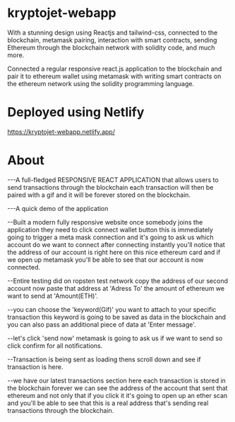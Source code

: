 # kryptojet-webapp
 
With a stunning design using Reactjs and tailwind-css, connected to the blockchain, metamask pairing, interaction with smart contracts, sending Ethereum through the blockchain network with solidity code, and much more.

Connected a regular responsive react.js application to the blockchain and pair it to ethereum wallet using metamask with
writing smart contracts on the ethereum network using the solidity programming language.

# Deployed using Netlify
  
  https://kryptojet-webapp.netlify.app/

# About

---A full-fledged RESPONSIVE REACT APPLICATION that allows users to send transactions through the blockchain
each transaction will then be paired with a gif and it will be forever stored on the blockchain.

---A quick demo of the application 

--Built a modern fully responsive website once somebody joins the application they need to click connect wallet button this is immediately going to trigger a
  meta mask connection and it's going to ask us which account do we want to connect after connecting instantly you'll notice that the address of our account is           right here on this nice ethereum card and if we open up metamask you'll be able to see that our account is now connected.
       
--Entire testing did on ropsten test network copy the address of our second account
  now paste that address at 'Adress To' the amount of ethereum we want to send at 'Amount(ETH)'. 
  
--you can choose the 'keyword(Gif)' you want to attach to your specific transaction this keyword is going to be saved as data in the
  blockchain and you can also pass an additional piece of data at 'Enter message'.
  
--let's click 'send now' metamask is going to ask us if we want to send so click confirm for all notifications.

--Transaction is being sent as loading thens scroll down and see if transaction is here.

--we have our latest transactions section here each transaction is stored in the blockchain forever we can see the address of the account that sent that ethereum         and not only that if you click it it's going to open up an ether scan and you'll be able to see that this is a real address that's sending real transactions           through the blockchain.
